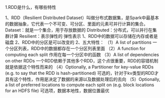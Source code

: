 1.RDD是什么，有哪些特性

1、RDD（Resilient Distributed Dataset）叫做分布式数据集，是Spark中最基本的数据抽象，它代表一个不可变、可分区、里面的元素可并行计算的集合。 
    Dataset：就是一个集合，用于存放数据的
    Distributed：分布式，可以并行在集群计算
    Resilient：表示弹性的 
        弹性表示 
            1、RDD中的数据可以存储在内存或者是磁盘
            2、RDD中的分区是可以改变的
2、五大特性： 
    （1）A list of partitions 
    一个分区列表，RDD中的数据都存在一个分区列表里面
    （2）A function for computing each split 
    作用在每一个分区中的函数
    （3）A list of dependencies on other RDDs 
    一个RDD依赖于其他多个RDD，这个点很重要，RDD的容错机制就是依据这个特性而来的
    （4）Optionally, a Partitioner for key-value RDDs (e.g. to say that the RDD is hash-partitioned) 
    可选的，针对于kv类型的RDD才具有这个特性，作用是决定了数据的来源以及数据处理后的去向
    （5）Optionally, a list of preferred locations to compute each split on (e.g. block locations for an HDFS file) 
    可选项，数据本地性，数据位置最优